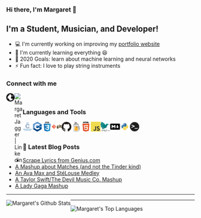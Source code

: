 ### Hi there, I'm Margaret :wave:

## I'm a Student, Musician, and Developer!
- :computer: I'm currently working on improving my [portfolio website][website]
- :seedling: I'm currently learning everything :laughing:
- :dart: 2020 Goals: learn about machine learning and neural networks
- :zap: Fun fact: I love to play string instruments

### Connect with me
[<img align="left" alt="jmargaret2.github.io" width="22px" src="https://raw.githubusercontent.com/iconic/open-iconic/master/svg/globe.svg" />][website]
[<img align="left" alt="Margaret Jagger | Linkedin" width="22px" src="https://cdn.jsdelivr.net/npm/simple-icons@v3/icons/linkedin.svg" />][linkedin]

<br />

### Languages and Tools

[<img align="left" alt="C" width="26px" src="https://raw.githubusercontent.com/github/explore/80688e429a7d4ef2fca1e82350fe8e3517d3494d/topics/c/c.png" />][c]
[<img align="left" alt="C++" width="26px" src="https://raw.githubusercontent.com/github/explore/80688e429a7d4ef2fca1e82350fe8e3517d3494d/topics/cpp/cpp.png" />][cpp]
[<img align="left" alt="CSS" width="26px" src="https://raw.githubusercontent.com/github/explore/80688e429a7d4ef2fca1e82350fe8e3517d3494d/topics/css/css.png" />][css]
[<img align="left" alt="Git" width="26px" src="https://raw.githubusercontent.com/github/explore/80688e429a7d4ef2fca1e82350fe8e3517d3494d/topics/git/git.png" />][git]
[<img align="left" alt="Github" width="26px" src="https://raw.githubusercontent.com/github/explore/89bdd9644f44d1b12180fd512b95574fe4c54617/topics/github-api/github-api.png" />][github]
[<img align="left" alt="Homebrew" width="26px" src="https://raw.githubusercontent.com/github/explore/80688e429a7d4ef2fca1e82350fe8e3517d3494d/topics/homebrew/homebrew.png" />][homebrew]
[<img align="left" alt="HTML5" width="26px" src="https://raw.githubusercontent.com/github/explore/80688e429a7d4ef2fca1e82350fe8e3517d3494d/topics/html/html.png" />][html]
[<img align="left" alt="Javascript" width="26px" src="https://raw.githubusercontent.com/github/explore/80688e429a7d4ef2fca1e82350fe8e3517d3494d/topics/javascript/javascript.png" />][javascript]
[<img align="left" alt="LaTex" width="26px" src="https://raw.githubusercontent.com/github/explore/80688e429a7d4ef2fca1e82350fe8e3517d3494d/topics/latex/latex.png" />][latex]
[<img align="left" alt="Markdown" width="26px" src="https://raw.githubusercontent.com/github/explore/80688e429a7d4ef2fca1e82350fe8e3517d3494d/topics/markdown/markdown.png" />][markdown]
[<img align="left" alt="Python" width="26px" src="https://raw.githubusercontent.com/github/explore/80688e429a7d4ef2fca1e82350fe8e3517d3494d/topics/python/python.png" />][python]
[<img align="left" alt="Terminal" width="26px" src="https://raw.githubusercontent.com/github/explore/d92924b1d925bb134e308bd29c9de6c302ed3beb/topics/terminal/terminal.png" />][terminal]

<br />
<br />

### :book: Latest Blog Posts
<!-- BLOG-POST-LIST:START -->
- [Scrape Lyrics from Genius.com](https://jmargaret2.github.io/lyric-scraper/)
- [A Mashup about Matches (and not the Tinder kind)](https://jmargaret2.github.io/matchmaker/)
- [An Ava Max and StéLouse Medley](https://jmargaret2.github.io/sweet-but-psycho/)
- [A Taylor Swift/The Devil Music Co. Mashup](https://jmargaret2.github.io/sailboatbed/)
- [A Lady Gaga Mashup](https://jmargaret2.github.io/lady-gaga-mashup/)
<!-- BLOG-POST-LIST:END -->

---

<img align="left" alt="Margaret's Github Stats" src="https://github-readme-stats.vercel.app/api?username=jmargaret2&show_icons=true&hide_border=true" />

---

<img align="left" alt="Margaret's Top Languages" src="https://github-readme-stats.vercel.app/api/top-langs/?username=jmargaret2" />

[website]: https://jmargaret2.github.io
[linkedin]: https://linkedin.com/in/jmargaret2
[c]: https://en.cppreference.com/w/c/language
[cpp]: https://en.cppreference.com/w/cpp/language
[css]: https://developer.mozilla.org/en-US/docs/Web/CSS/Reference
[javascript]: https://developer.mozilla.org/en-US/docs/Glossary/JavaScript
[git]: https://git-scm.com/doc
[github]: https://docs.github.com/en
[html]: https://developer.mozilla.org/en-US/docs/Glossary/HTML
[homebrew]: https://docs.brew.sh
[latex]: https://www.latex-project.org/help/documentation/
[markdown]: https://www.markdownguide.org/getting-started
[python]: https://www.python.org/doc/
[terminal]: https://andysbrainbook.readthedocs.io/en/latest/unix/Unix_Intro.html
